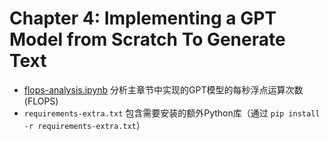 # Chapter 4: Implementing a GPT Model from Scratch To Generate Text

- [flops-analysis.ipynb](flops-analysis.ipynb) 分析主章节中实现的GPT模型的每秒浮点运算次数(FLOPS)
- `requirements-extra.txt` 包含需要安装的额外Python库（通过 `pip install -r requirements-extra.txt`）